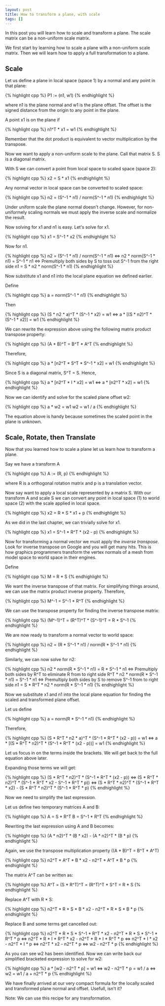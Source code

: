 ```yaml
---
layout: post
title: How to transform a plane, with scale
tags: []
---
```


In this post you will learn how to scale and transform a plane. The scale matrix can be a non-uniform scale matrix.

We first start by learning how to scale a plane with a non-uniform scale matrix. Then we will learn how to apply a full transformation to a plane.

## Scale 

Let us define a plane in local space (space 1) by a normal and any point in that plane:

{% highlight cpp %}
P1 := (n1, w1)
{% endhighlight %}

where n1 is the plane normal and w1 is the plane offset. The offset is the signed distance from the origin to any point in the plane.

A point x1 is on the plane if

{% highlight cpp %}
n1^T * x1 = w1
{% endhighlight %}

Remember that the dot product is equivalent to vector multiplication by the transpose.

Now we want to apply a non-uniform scale to the plane. Call that matrix S. S is a diagonal matrix.

With S we can convert a point from local space to scaled space (space 2): 

{% highlight cpp %}
x2 = S * x1
{% endhighlight %}

Any normal vector in local space can be converted to scaled space:

{% highlight cpp %}
n2 = (S^-1 * n1) / norm(S^-1 * n1)
{% endhighlight %}

Under uniform scale the plane normal doesn't change. 
However, for non-uniformely scaling normals we must apply the inverse scale and normalize the result. 

Now solving for x1 and n1 is easy. Let's solve for x1.

{% highlight cpp %}
x1 = S^-1 * x2
{% endhighlight %}

Now for n1.

{% highlight cpp %}
n2 = (S^-1 * n1) / norm(S^-1 * n1) <=>
n2 * norm(S^-1 * n1) = S^-1 * n1 <=> Premultiply both sides by S to toss out S^-1 from the right side
n1 = S * n2 * norm(S^-1 * n1)
{% endhighlight %}

Now substitute x1 and n1 into the local plane equation we defined earlier.

Define 

{% highlight cpp %}
a = norm(S^-1 * n1)
{% endhighlight %}

Then

{% highlight cpp %}
(S * n2 * a)^T * (S^-1 * x2) = w1 <=>
a * [(S * n2)^T * (S^-1 * x2)] = w1
{% endhighlight %}

We can rewrite the expression above using the following matrix product transpose property:

{% highlight cpp %}
(A * B)^T = B^T * A^T
{% endhighlight %}

Therefore,

{% highlight cpp %}
a * [n2^T * S^T * S^-1 * x2] = w1
{% endhighlight %}

Since S is a diagonal matrix, S^T = S. Hence, 

{% highlight cpp %}
a * [n2^T * I * x2] = w1 <=>
a * [n2^T * x2] = w1
{% endhighlight %}

Now we can identify and solve for the scaled plane offset w2:

{% highlight cpp %}
a * w2 = w1
w2 = w1 / a
{% endhighlight %}

The equation above is handy because sometimes the scaled point in the plane is unknown.

## Scale, Rotate, then Translate

Now that you learned how to scale a plane let us learn how to transform a plane. 

Say we have a transform A 

{% highlight cpp %}
A := (R, p)
{% endhighlight %}

where R is a orthogonal rotation matrix and p is a translation vector. 

Now say want to apply a local scale represented by a matrix S. With our transform A and scale S we can convert any point in local space (1) 
to world space (2) with the scale applied in local space.

{% highlight cpp %}
x2 = R * S * x1 + p
{% endhighlight %}

As we did in the last chapter, we can trivially solve for x1.

{% highlight cpp %}
x1 = S^-1 * R^T * (x2 - p)
{% endhighlight %}

Now for transforming a normal vector we must apply the *inverse transpose*. Look for inverse transpose on Google and you will get many hits. This is how 
graphics programmers transform the vertex normals of a mesh from model space to world space in their engines.

Define 

{% highlight cpp %}
M = R * S
{% endhighlight %}

We want the inverse transpose of that matrix. For simplifying things around, we can use the matrix product inverse property. Therefore,

{% highlight cpp %}
M^-1 = S^-1 * R^T
{% endhighlight %}

We can use the transpose property for finding the inverse transpose matrix:

{% highlight cpp %}
(M^-1)^T = (R^T)^T * (S^-1)^T = R * S^-1
{% endhighlight %}

We are now ready to transform a normal vector to world space:

{% highlight cpp %}
n2 = (R * S^-1 * n1) / norm(R * S^-1 * n1)
{% endhighlight %}

Similarly, we can now solve for n2:

{% highlight cpp %}
n2 * norm(R * S^-1 * n1) = R * S^-1 * n1 <=>  Premultiply both sides by R^T to eliminate R from to right side
R^T * n2 * norm(R * S^-1 * n1) = S^-1 * n1 <=> Premultiply both sides by S to remove S^-1 from to right side
n1 = S * R^T * n2 * norm(R * S^-1 * n1)
{% endhighlight %}

Now we substitute x1 and n1 into the local plane equation for finding the scaled and transformed plane offset. 

Let us define 

{% highlight cpp %}
a = norm(R * S^-1 * n1)
{% endhighlight %}

Therefore,

{% highlight cpp %}
(S * R^T * n2 * a)^T * (S^-1 * R^T * (x2 - p)) = w1 <=>
a * [(S * R^T * n2)^T * (S^-1 * R^T * (x2 - p))] = w1 
{% endhighlight %}

Let us focus in on the terms inside the brackets. We will get back to the full equation above later. 

Expanding those terms we will get:

{% highlight cpp %}
(S * R^T * n2)^T * (S^-1 * R^T * (x2 - p)) <=>
(S * R^T * n2)^T * (S^-1 * R^T * x2 - S^-1 * R^T * p)) <=>
(S * R^T * n2)^T * (S^-1 * R^T * x2) - (S * R^T * n2)^T * (S^-1 * R^T * p)
{% endhighlight %}

Now we need to simplify the last expression.

Let us define two temporary matrices A and B:

{% highlight cpp %}
A = S * R^T
B = S^-1 * R^T
{% endhighlight %}

Rewriting the last expression using A and B becomes:

{% highlight cpp %}
(A * n2)^T * (B * x2) - (A * n2)^T * (B * p)
{% endhighlight %}

Again, we use the transpose multiplication property ((A * B)^T = B^T * A^T)

{% highlight cpp %}
n2^T * A^T * B * x2 - n2^T * A^T * B * p
{% endhighlight %}

The matrix A^T can be written as: 

{% highlight cpp %}
A^T = (S * R^T)^T = (R^T)^T * S^T = R * S
{% endhighlight %}

Replace A^T with R * S:

{% highlight cpp %}
n2^T * R * S * B * x2 - n2^T * R * S * B * p
{% endhighlight %}

Replace B and some terms get cancelled out:

{% highlight cpp %}
n2^T * R * S * S^-1 * R^T * x2 - n2^T * R * S * S^-1 * R^T * p <=>
n2^T * R * I * R^T * x2 - n2^T * R * I * R^T * p <=>
n2^T * I * x2 - n2^T * I * p <=> 
n2^T * x2 - n2^T * p <=>
w2 - n2^T * p
{% endhighlight %}

As you can see w2 has been identified. Now we can write back our simplified bracketed expression to solve for w2:

{% highlight cpp %}
a * [w2 - n2^T * p] = w1 <=>
w2 - n2^T * p = w1 / a <=>
w2 = w1 / a + n2^T * p
{% endhighlight %}

We have finally arrived at our very compact formula for the locally scaled and transformed plane normal and offset. Usefull, isn't it? 

Note: We can use this recipe for any transformation. 